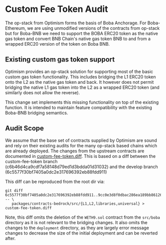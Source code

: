 # Custom Fee Token Audit

The op-stack from Optimism forms the basis of Boba Anchorage.  For
Boba-Ethereum, we are using unmodified versions of the contracts from op-stack
but for Boba-BNB we need to support the BOBA ERC20 token as the native gas
token and convert BNB Chain's native gas token BNB to and from a wrapped ERC20
version of the token on Boba BNB.

## Existing custom gas token support

Optimism provides an op-stack solution for supporting most of the basic custom
gas token functionality.  This includes bridging the L1 ERC20 token onto the
L2 as the native gas token and back.  It however does not permit bridging the
native L1 gas token into the L2 as a wrapped ERC20 token (and similarly does
not allow the reverse).

This change set implements this missing functionality on top of the existing
function.  It is intended to maintain feature compatibility with the existing
Boba-BNB bridging semantics.

## Audit Scope

We assume that the base set of contracts supplied by Optimism are sound and
rely on their existing audits for the many op-stack based chains which are
already deployed.  The changes from the upstream contracts are documented in
[custom-fee-token.diff](custom-fee-token.diff).  This is based on
a diff between the custom-fee-token branch
(c6b46d4ca9cdf7a58148d79ed1d3bdda01d31032) and the develop branch
(6c5577f30bf7405a0dc2e317696392eb88fdd911)

This diff can be reproduced from the root dir via:

```
git diff 6c5577f30bf7405a0dc2e317696392eb88fdd911..9cc0e3d8f0dbac286ea189bb86126284d1d86e44 -- \
   packages/contracts-bedrock/src/{L1,L2,libraries,universal} > custom-fee-token.diff
```

Note, this diff omits the deletion of the `WETH9.sol` contract from the
`src/boba` directory as it is not relevant to the bridging changes.  It also
omits the changes to the `deployment` directory, as they are largely error
message changes to decrease the size of the initial deployment and can be
reverted after.
